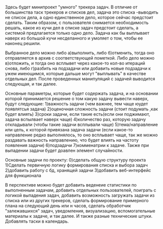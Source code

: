 Здесь будет минипроект "умного" трекера задач. В отличие от большинства таск трекеров и списков дел, задача это списка -выводить не список дела, а одно единственное дело, которое сейчас предстоит сделать. Таким образом, с пользователя снимается необходимость решать, какое из кучи дел в списке задач предстоит сделать, а системой предлагается только одно дело. Задача как бы выплывает наверх из большой кучи несделанного и умоляет о том, чтобы ее наконец решили.

Выбранное дело можно либо а)выполнить, либо б)отменить, тогда оно отправляется в архив с соответствующей пометкой. Либо дело можно в)отложить, и тогда оно всплывет через какое-то кол-во итераций снова, либо г)разбить на подзадачи или добавить новые подзадачи к ужем имеющимся, которые дальше могут "выплывать" в качестве отдельных дел. После проведенных манипуляций с задачей выводится следующая, и так далее.

Основные параметры, которые будет содержать задача, и на основании которой принимается решение о том какую задачу вывести наверх, будут следующие: 1)важность задачи (чем важнее, тем чаще юудет появлятсья задача) 2)оценочная сложность задачи (стоит подумать ,как будет влиять) 3)сроки задачи, если такие есть(если они поджимают, задача вспылвает наверх чаще) 4)количество раз, которую задачу откладывали (чтобы такие задачи всплывали чаще) 5)тема/направление или цель, к которой привязана задача задачи (если какое-то направление редко выполнялось, то оно всплывает чаще, так же можно раздавать важность направлению, что будет влиять на частоту появления задачи) 6)подзадачи 7)комменатрии к задаче. Также при выпадении задачи будет доавлен элемент случайности.

Основные задачи по проекту:
0)сделать общую структуру проекта
1)Сделать первичную логику формирования списка и выбора задач
2)добавить работу с бд, хранящей задачи
3)добавить веб-интерфейс для функционала

В перспективе можно будет добавить веденеие статистики по выполненным задачам, добавить отдельных пользователей, поиграть с логикой выпадения задач, добавить возможность загружать задачи из списка или из других трекеров, сделать формирование примерного плана на следующий день или н часов, сделать обработчик "залежавшихся" задач, уведомления, визуализацию, вспомогательные материалы к задаче, и так далее. И также разные технические штуки. Добавлять таски в календарь.
